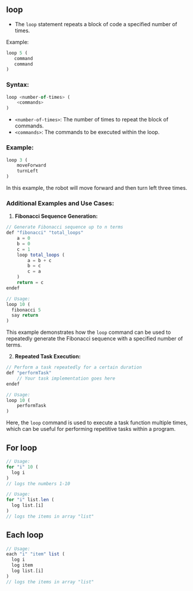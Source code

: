 ## loop
  - The `loop` statement repeats a block of code a specified number of times.

Example:
```js
loop 5 (
   command
   command
)
```

### Syntax:
```js
loop <number-of-times> (
    <commands>
)
```

- `<number-of-times>`: The number of times to repeat the block of commands.
- `<commands>`: The commands to be executed within the loop.

### Example:
```js
loop 3 (
    moveForward
    turnLeft
)
```

In this example, the robot will move forward and then turn left three times.

### Additional Examples and Use Cases:
1. **Fibonacci Sequence Generation:**
```js
// Generate Fibonacci sequence up to n terms
def "fibonacci" "total_loops"
    a = 0
    b = 0
    c = 1
    loop total_loops (
        a = b + c
        b = c
        c = a
    )
    return = c
endef

// Usage:
loop 10 (
  fibonacci 5
  say return
)
```
This example demonstrates how the `loop` command can be used to repeatedly generate the Fibonacci sequence with a specified number of terms.

2. **Repeated Task Execution:**
```js
// Perform a task repeatedly for a certain duration
def "performTask"
    // Your task implementation goes here
endef

// Usage:
loop 10 (
    performTask
)
```
Here, the `loop` command is used to execute a task function multiple times, which can be useful for performing repetitive tasks within a program.

## For loop
```js
// Usage:
for "i" 10 (
  log i
)
// logs the numbers 1-10

// Usage:
for "i" list.len (
  log list.[i]
)
// logs the items in array "list"
```

## Each loop
```js
// Usage:
each "i" "item" list (
  log i
  log item
  log list.[i]
)
// logs the items in array "list"
```
